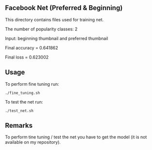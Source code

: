 ## Facebook Net (Preferred & Beginning)

This directory contains files used for training net.

The number of popularity classes: 2

Input: beginning thumbnail and preferred thumbnail

Final accuracy = 0.641862

Final loss = 0.623002

## Usage

To perform fine tuning run:

<code>./fine_tuning.sh</code>

To test the net run:

<code>./test_net.sh</code>

## Remarks

To perform tine tuning / test the net you have to get the model (it is not available on my repository).
